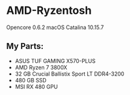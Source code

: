# AMD-Ryzentosh

Opencore 0.6.2
macOS Catalina 10.15.7

## My Parts: ##

* ASUS TUF GAMING X570-PLUS
* AMD Ryzen 7 3800X
* 32 GB Crucial Ballistix Sport LT DDR4-3200
* 480 GB SSD
* MSI RX 480 GPU
